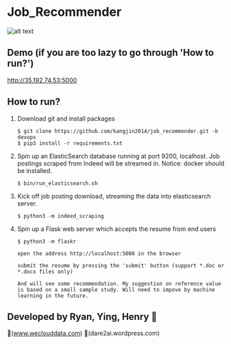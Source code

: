 # Job_Recommender

![alt text](https://dare2ai.files.wordpress.com/2018/03/screen-shot-2018-03-19-at-11-44-30-pm.png?w=1278)
    
## Demo (if you are too lazy to go through 'How to run?')
    
http://35.192.74.53:5000

## How to run?

1. Download git and install packages

       $ git clone https://github.com/kangjin2014/job_recommender.git -b devops
       $ pip3 install -r requirements.txt
       
2. Spin up an ElasticSearch database running at port 9200, localhost. Job postings scraped from Indeed will be streamed in. Notice: docker should be installed. 
       
       $ bin/run_elasticsearch.sh

3. Kick off job posting download, streaming the data into elasticsearch server.
        
       $ python3 -m indeed_scraping

4. Spin up a Flask web server which accepts the resume from end users
    
       $ python3 -m flaskr
       
       open the address http://localhost:5000 in the browser
       
       submit the resume by pressing the 'submit' button (support *.doc or *.docx files only)
       
       And will see some recommendation. My suggestion on reference value is based on a small sample study. Will need to impove by machine learning in the future.

## Developed by Ryan, Ying, Henry :koala: 

:link:(www.weclouddata.com)
:link:(dare2ai.wordpress.com)
